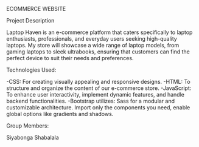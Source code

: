 ECOMMERCE WEBSITE 

Project Description

Laptop Haven is an e-commerce platform that caters specifically to laptop enthusiasts, professionals, and everyday users seeking high-quality laptops.
My store will showcase a wide range of laptop models, from gaming laptops to sleek ultrabooks, ensuring that customers can find the perfect device to suit their needs and preferences.

Technologies Used:

-CSS: For creating visually appealing and responsive designs.
-HTML: To structure and organize the content of our e-commerce store.
-JavaScript: To enhance user interactivity, implement dynamic features, and handle backend functionalities.
-Bootstrap utilizes: Sass for a modular and customizable architecture. Import only the components you need, enable global options like gradients and shadows.

Group Members:

Siyabonga Shabalala
